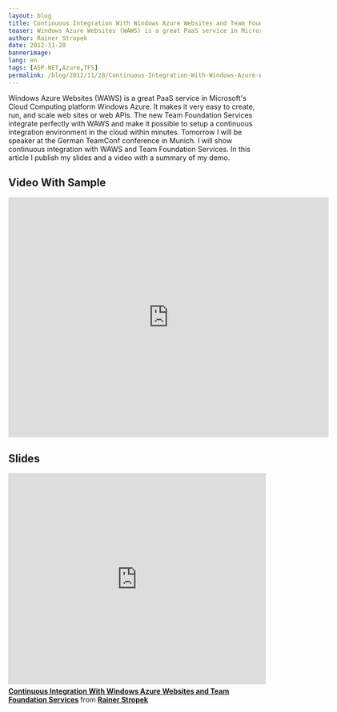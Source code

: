 ```yaml
---
layout: blog
title: Continuous Integration With Windows Azure Websites and Team Foundation Services
teaser: Windows Azure Websites (WAWS) is a great PaaS service in Microsoft's Cloud Computing platform Windows Azure. It makes it very easy to create, run, and scale web sites or web APIs. The new Team Foundation Services integrate perfectly with WAWS and make it possible to setup a continuous integration environment in the cloud within minutes.
author: Rainer Stropek
date: 2012-11-28
bannerimage: 
lang: en
tags: [ASP.NET,Azure,TFS]
permalink: /blog/2012/11/28/Continuous-Integration-With-Windows-Azure-Websites-and-Team-Foundation-Services
---
```


<p>Windows Azure Websites (WAWS) is a great PaaS service in Microsoft's Cloud Computing platform Windows Azure. It makes it very easy to create, run, and scale web sites or web APIs. The new Team Foundation Services integrate perfectly with WAWS and make it possible to setup a continuous integration environment in the cloud within minutes. Tomorrow I will be speaker at the German TeamConf conference in Munich. I will show continuous integration with WAWS and Team Foundation Services. In this article I publish my slides and a video with a summary of my demo.</p><h2>Video With Sample</h2><iframe width="640" height="480" src="http://www.youtube.com/embed/CiUscpaKUhI?rel=0" frameborder="0" allowfullscreen="allowfullscreen"></iframe><h2>Slides</h2><iframe src="http://www.slideshare.net/slideshow/embed_code/15395374?rel=0" width="512" height="421" frameborder="0" marginwidth="0" marginheight="0" scrolling="no" style="border:1px solid #CCC;border-width:1px 1px 0;margin-bottom:5px" allowfullscreen="allowfullscreen" webkitallowfullscreen="webkitallowfullscreen" mozallowfullscreen="mozallowfullscreen"></iframe><div style="margin-bottom:5px" data-mce-style="margin-bottom: 5px;">
  <strong>
    <a href="http://www.slideshare.net/rstropek/team-conf-continuous-integration-with-waws-and-tfs-online-15395374" title="Continuous Integration With Windows Azure Websites and Team Foundation Services" target="_blank">Continuous Integration With Windows Azure Websites and Team Foundation Services</a>
  </strong> from <strong><a href="http://www.slideshare.net/rstropek" target="_blank">Rainer Stropek</a></strong></div>